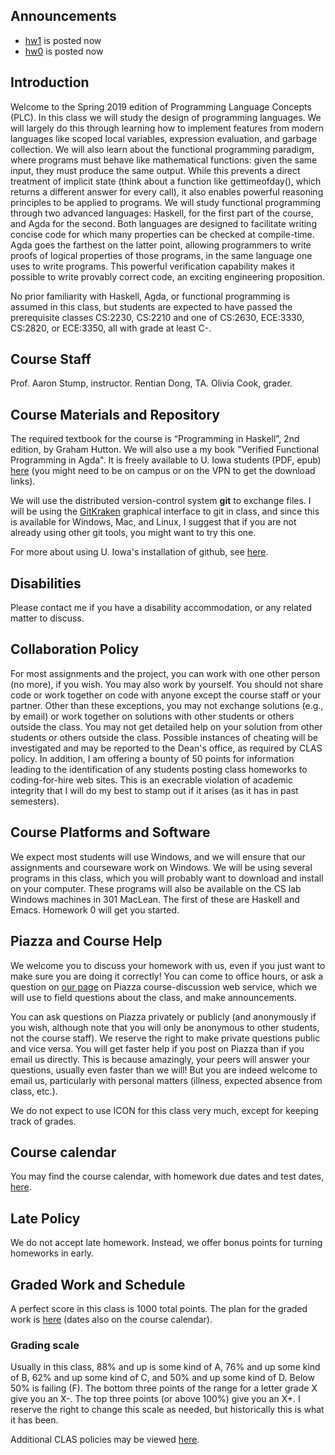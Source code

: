 ## Announcements

- [hw1](hw1/hw1.pdf) is posted now
- [hw0](hw0/hw0.pdf) is posted now

## Introduction

Welcome to the Spring 2019 edition of Programming Language Concepts (PLC).  In this class we will study the design of programming languages.  We will largely do this through learning how to implement features from modern languages like scoped local variables, expression evaluation, and garbage collection.  We will also learn about the functional programming paradigm, where programs must behave like mathematical functions: given the same input, they must produce the same output.  While this prevents a direct treatment of implicit state (think about a function like gettimeofday(), which returns a different answer for every call), it also enables powerful reasoning principles to be applied to programs.  We will study functional programming through two advanced languages: Haskell, for the first part of the course, and Agda for the second.  Both languages are designed to facilitate writing concise code for which many properties can be checked at compile-time.  Agda goes the farthest on the latter point, allowing programmers to write proofs of logical properties of those programs, in the same language one uses to write programs.  This powerful verification capability makes it possible to write provably correct code, an exciting engineering proposition.

No prior familiarity with Haskell, Agda, or functional programming is assumed in this class, but students are expected to have passed the prerequisite classes CS:2230, CS:2210 and one of CS:2630, ECE:3330, CS:2820, or ECE:3350, all with grade at least C-.

## Course Staff

Prof. Aaron Stump, instructor.  Rentian Dong, TA.  Olivia Cook, grader.

## Course Materials and Repository

The required textbook for the course is “Programming in Haskell”, 2nd edition, by Graham Hutton.  We will also use a my book "Verified Functional Programming in Agda".  It is freely available to U. Iowa students (PDF, epub) [here](https://dl.acm.org/citation.cfm?id=2841316) (you might need to be on campus or on the VPN to get the download links).

We will use the distributed version-control system **git** to exchange files.  I will be using the [GitKraken](https://www.gitkraken.com) graphical interface to git in class, and since this is available for Windows, Mac, and Linux, I suggest that if you are not already using other git tools, you might want to try this one.

For more about using U. Iowa's installation of github, see [here](uiowa-github-tips.md).

## Disabilities

Please contact me if you have a disability accommodation, or any related matter to discuss. 

## Collaboration Policy

For most assignments and the project, you can work with one other person (no more), if you wish.  You may also work by yourself.  You should not share code or work together on code with anyone except the course staff or your partner.  Other than these exceptions, you may not exchange solutions (e.g., by email) or work together on solutions with other students or others outside the class.  You may not get detailed help on your solution from other students or others outside the class.  Possible instances of cheating will be investigated and may be reported to the Dean's office, as required by CLAS policy.  In addition, I am offering a bounty of 50 points for information leading to the identification of any students posting class homeworks to coding-for-hire web sites.  This is an execrable violation of academic integrity that I will do my best to stamp out if it arises (as it has in past semesters).

## Course Platforms and Software

We expect most students will use Windows, and we will ensure that our assignments and courseware work on Windows.  We will be using several programs in this class, which you will probably want to download and install on your computer.  These programs will also be available on the CS lab Windows machines in 301 MacLean.  The first of these are Haskell and Emacs.  Homework 0 will get you started.

## Piazza and Course Help

We welcome you to discuss your homework with us, even if you just want to make sure you are doing it correctly!  You can come to office hours, or ask a question on [our page](https://piazza.com/the_university_of_iowa/spring2019/cs3820/home) on Piazza course-discussion web service, which we will use to field questions about the class, and make announcements.

You can ask questions on Piazza privately or publicly (and anonymously if you wish, although note that you will only be anonymous to other students, not the course staff).  We reserve the right to make private questions public and vice versa.  You will get faster help if you post on Piazza than if you email us directly.  This is because amazingly, your peers will answer your questions, usually even faster than we will!  But you are indeed welcome to email us, particularly with personal matters (illness, expected absence from class, etc.). 

We do not expect to use ICON for this class very much, except for keeping track of grades.

## Course calendar

You may find the course calendar, with homework due dates and test dates, [here](https://calendar.google.com/calendar/embed?src=a5d6qokrert25ce093iksp8np0%40group.calendar.google.com&ctz=America%2FChicago).

## Late Policy

We do not accept late homework.  Instead, we offer bonus points for turning homeworks in early.

## Graded Work and Schedule

A perfect score in this class is 1000 total points.  The plan for the graded work is [here](work.md) (dates also on the course calendar).

### Grading scale

Usually in this class, 88% and up is some kind of A, 76% and up some kind of B, 62% and up some kind of C, and 50% and up some kind of D.  Below 50% is failing (F).  The bottom three points of the range for a letter grade X give you an X-.  The top three points (or above 100%) give you an X+.  I reserve the right to change this scale as needed, but historically this is what it has been.



Additional CLAS policies may be viewed [here](additional-policies.md).
